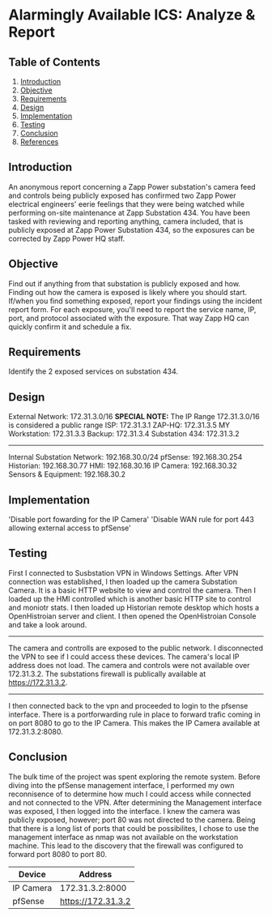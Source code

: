 # Alarmingly Available ICS: Analyze & Report

## Table of Contents
1. [Introduction](#introduction)
2. [Objective](#objective)
3. [Requirements](#requirements)
4. [Design](#design)
5. [Implementation](#implementation)
6. [Testing](#testing)
7. [Conclusion](#conclusion)
8. [References](#references)

## Introduction
An anonymous report concerning a Zapp Power substation's camera feed and controls being publicly exposed has confirmed two Zapp Power electrical engineers' eerie feelings that they were being watched while performing on-site maintenance at Zapp Substation 434. You have been tasked with reviewing and reporting anything, camera included, that is publicly exposed at Zapp Power Substation 434, so the exposures can be corrected by Zapp Power HQ staff.

## Objective
Find out if anything from that substation is publicly exposed and how. Finding out how the camera is exposed is likely where you should start. If/when you find something exposed, report your findings using the incident report form. For each exposure, you'll need to report the service name, IP, port, and protocol associated with the exposure. That way Zapp HQ can quickly confirm it and schedule a fix.

## Requirements
Identify the 2 exposed services on substation 434. 

## Design
External Network: 172.31.3.0/16 **SPECIAL NOTE:** The IP Range 172.31.3.0/16 is considered a public range
ISP: 172.31.3.1
ZAP-HQ: 172.31.3.5
MY Workstation: 172.31.3.3
Backup: 172.31.3.4
Substation 434: 172.31.3.2

---

Internal Substation Network: 192.168.30.0/24
pfSense: 192.168.30.254
Historian: 192.168.30.77
HMI: 192.168.30.16
IP Camera: 192.168.30.32
Sensors & Equipment: 192.168.30.2


## Implementation
'Disable port fowarding for the IP Camera'
'Disable WAN rule for port 443 allowing external access to pfSense'

## Testing
First I connected to Susbstation VPN in Windows Settings. After VPN connection was established, I then loaded up the camera Substation Camera. It is a basic HTTP website to view and control the camera. Then I loaded up the HMI controlled which is another basic HTTP site to control and moniotr stats. I then loaded up Historian remote desktop which hosts a OpenHistroian server and client. I then opened the OpenHistroian Console and take a look around. 

---

The camera and controlls are exposed to the public network. I disconnected the VPN to see if I could access these devices. The camera's local IP address does not load. The camera and controls were not available over 172.31.3.2. The substations firewall is publically available at https://172.31.3.2.

---

I then connected back to the vpn and proceeded to login to the pfsense interface. There is a portforwarding rule in place to forward trafic coming in on port 8080 to go to the IP Camera. This makes the IP Camera available at 172.31.3.2:8080.         


## Conclusion
The bulk time of the project was spent exploring the remote system. Before diving into the pfSense management interface, I performed my own reconnisence of to determine how much I could access while connected and not connected to the VPN. After determining the Management interface was exposed, I then logged into the interface. I knew the camera was publicly exposed, however; port 80 was not directed to the camera. Being that there is a long list of ports that could be possibilites, I chose to use the management interface as nmap was not available on the workstation machine. This lead to the discovery that the firewall was configured to forward port 8080 to port 80. 

| Device | Address | 
| --- | ---------- |
| IP Camera| 172.31.3.2:8000 |
| pfSense | https://172.31.3.2 |
